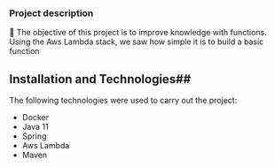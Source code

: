 ### Project description
🚀 The objective of this project is to improve knowledge with functions. Using the Aws Lambda stack, we saw how simple it is to build a basic function

## Installation and  Technologies##

The following technologies were used to carry out the project:
- Docker
- Java 11
- Spring
- Aws Lambda
- Maven
